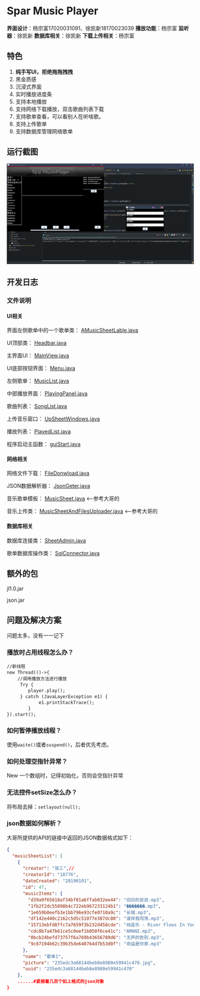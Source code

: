 # Spar Music Player
**界面设计**：杨宗富17020031091、徐凯新18170023039
**播放功能**：杨宗富
**监听器**：徐凯新
**数据库相关**：徐凯新
**下载上传相关**：杨宗富
## 特色
1. **纯手写UI，拒绝拖拖拽拽**
2. 黑金质感
2. 沉浸式界面
3. 实时播放进度条
4. 支持本地播放
5. 支持网络下载播放，双击歌曲列表下载
6. 支持歌单查看，可以看别人在听啥歌。
7. 支持上传歌单
8. 支持数据库管理网络歌单
## 运行截图
![](_v_images/screenshot2.png)
## 开发日志
### 文件说明
#### UI相关
界面左侧歌单中的一个歌单类：
[AMusicSheetLable.java](src/gui/AMusicSheetLable.java)

UI顶部类：
[Headbar.java](src/gui/Headbar.java)

主界面UI：
[MainView.java](src/gui/MainView.java)

UI底部按钮界面：
[Menu.java](src/gui/Menu.java)

左侧歌单：
[MusicList.java](src/gui/MusicList.java)

中部播放界面：
[PlayingPanel.java](src/gui/PlayingPanel.java)

歌曲列表：
[SongList.java](src/gui/SongList.java)

上传音乐窗口：
[UpSheetWindows.java](src/gui/UpSheetWindows.java)

播放列表：
[PlayedList.java](src/gui/PlayedList.java)

程序启动主函数：
[guiStart.java](src/gui/PlayerStart.java)

#### 网络相关
网络文件下载：
[FileDonwload.java](src/net/FileDonwload.java)

JSON数据解析器：
[JsonGeter.java](src/net/JsonGeter.java) 

音乐歌单模板：
[MusicSheet.java](src/net/MusicSheet.java) <--参考大哥的

音乐上传类：
[MusicSheetAndFilesUploader.java](src/net/MusicSheetAndFilesUploader.java) <--参考大哥的

#### 数据库相关
数据库连接类：
[SheetAdmin.java](src/sqlconnector/SheetAdmin.java)

歌单数据库操作类：
[SqlConnector.java](src/sqlconnector/SqlConnector.java)

## 额外的包

jl1.0.jar

json.jar

## 问题及解决方案
问题太多，没有一一记下
### 播放时占用线程怎么办？

```
//新线程
new Thread(()->{
    //调用播放方法进行播放
     Try {
        player.play();
     } catch (JavaLayerException e1) {
            e1.printStackTrace();
        }
}).start();
```
### 如何暂停播放线程？
使用`waite()`或者`suspend()`，后者优先考虑。

### 如何处理空指针异常？
New 一个数组时，记得初始化，否则会空指针异常

### 无法控件setSize怎么办？
将布局去掉：`setlayout(null);`

### json数据如何解析？

大哥所提供的API的链接中返回的JSON数据格式如下：
```json
{
  "musicSheetList": [
    {
      "creator": "张三",//
      "creatorId": "18776",
      "dateCreated": "20190101",
      "id": 47,
      "musicItems": {
        "d39a9f65618af34bf01a6ffab032ee44": "旧日的足迹.mp3",
        "1fb2f2dc55898b4c722eb967233124b1": "�������.mp3",
        "1e659b0eefb3e1bb796e93cfe0710a9c": "长城.mp3",
        "df142e440c2162c5d5c51077e387dc80": "谁伴我闯荡.mp3",
        "15713ebfd8ffc7a7659f3b232d458cde": "纯音乐 - River Flows In You (钢琴).mp3",
        "cdc8b7a47b61ce5c0eef1b050f6ce41c": "AMANI.mp3",
        "0bcb24befd73757f6a769b43656789d6": "无声的告别.mp3",
        "9c87194b62c39b35de640764d7b53d0f": "命运是你家.mp3"
      },
      "name": "歌单1",
      "picture": "235edc3a68144beb8e8980e59941c470.jpg",
      "uuid": "235edc3a68144beb8e8980e59941c470"
    },
    ......#紧接着几百个如上格式的json对象
}
```

